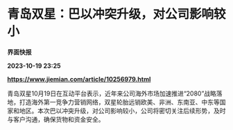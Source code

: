 # 青岛双星：巴以冲突升级，对公司影响较小
**界面快报**

**2023-10-19 23:25**

**https://www.jiemian.com/article/10256979.html**

青岛双星10月19日在互动平台表示，近年来公司海外市场加速推进“2080”战略落地，打造海外第一竞争力营销网络，双星轮胎远销欧美、非洲、东南亚、中东等国家和地区。本次巴以冲突升级，对公司影响较小，公司将密切关注后续形势，及时与客户沟通，确保货物和资金安全。